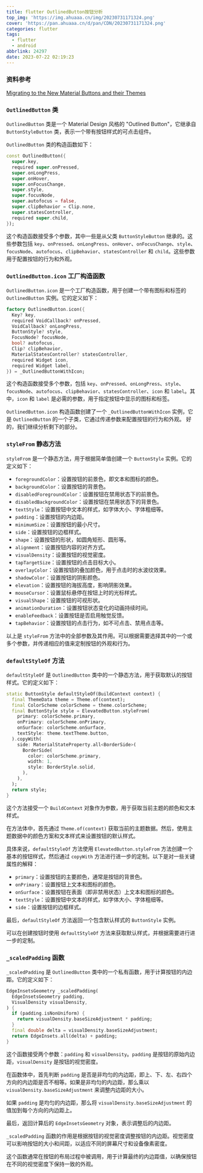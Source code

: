 ```yaml
---
title: flutter OutlinedButton按钮分析
top_img: 'https://img.ahuaaa.cn/img/20230731171324.png'
cover: 'https://pan.ahuaaa.cn/d/pan/CDN/20230731171324.png'
categories: flutter
tags:
  - flutter
  - android
abbrlink: 24297
date: 2023-07-22 02:19:23
---
```


### 资料参考

[Migrating to the New Material Buttons and their Themes
](https://docs.google.com/document/d/1yohSuYrvyya5V1hB6j9pJskavCdVq9sVeTqSoEPsWH0/edit)

### `OutlinedButton` 类

`OutlinedButton` 类是一个 Material Design 风格的 "Outlined Button"，它继承自 `ButtonStyleButton` 类，表示一个带有按钮样式的可点击组件。

`OutlinedButton` 类的构造函数如下：

```dart
const OutlinedButton({
  super.key,
  required super.onPressed,
  super.onLongPress,
  super.onHover,
  super.onFocusChange,
  super.style,
  super.focusNode,
  super.autofocus = false,
  super.clipBehavior = Clip.none,
  super.statesController,
  required super.child,
});
```

这个构造函数接受多个参数，其中一些是从父类 `ButtonStyleButton`
继承的。这些参数包括 `key`、`onPressed`、`onLongPress`、`onHover`、`onFocusChange`、`style`、`focusNode`、`autofocus`、`clipBehavior`、`statesController`
和 `child`。这些参数用于配置按钮的行为和外观。

### `OutlinedButton.icon` 工厂构造函数

`OutlinedButton.icon` 是一个工厂构造函数，用于创建一个带有图标和标签的 `OutlinedButton` 实例。它的定义如下：

```dart
factory OutlinedButton.icon({
  Key? key,
  required VoidCallback? onPressed,
  VoidCallback? onLongPress,
  ButtonStyle? style,
  FocusNode? focusNode,
  bool? autofocus,
  Clip? clipBehavior,
  MaterialStatesController? statesController,
  required Widget icon,
  required Widget label,
}) = _OutlinedButtonWithIcon;
```

这个构造函数接受多个参数，包括 `key`、`onPressed`、`onLongPress`、`style`、`focusNode`、`autofocus`、`clipBehavior`、`statesController`、`icon`
和 `label`。其中，`icon` 和 `label` 是必需的参数，用于指定按钮中显示的图标和标签。

`OutlinedButton.icon` 构造函数创建了一个 `_OutlinedButtonWithIcon` 实例，它是 `OutlinedButton` 的一个子类，它通过传递参数来配置按钮的行为和外观。
好的，我们继续分析剩下的部分。

### `styleFrom` 静态方法

`styleFrom` 是一个静态方法，用于根据简单值创建一个 `ButtonStyle` 实例。它的定义如下：

- `foregroundColor`：设置按钮的前景色，即文本和图标的颜色。
- `backgroundColor`：设置按钮的背景色。
- `disabledForegroundColor`：设置按钮在禁用状态下的前景色。
- `disabledBackgroundColor`：设置按钮在禁用状态下的背景色。
- `textStyle`：设置按钮中文本的样式，如字体大小、字体粗细等。
- `padding`：设置按钮的内边距。
- `minimumSize`：设置按钮的最小尺寸。
- `side`：设置按钮的边框样式。
- `shape`：设置按钮的形状，如圆角矩形、圆形等。
- `alignment`：设置按钮内容的对齐方式。
- `visualDensity`：设置按钮的视觉密度。
- `tapTargetSize`：设置按钮的点击目标大小。
- `overlayColor`：设置按钮的叠加颜色，用于点击时的水波纹效果。
- `shadowColor`：设置按钮的阴影颜色。
- `elevation`：设置按钮的海拔高度，影响阴影效果。
- `mouseCursor`：设置鼠标悬停在按钮上时的光标样式。
- `visualShape`：设置按钮的可视形状。
- `animationDuration`：设置按钮状态变化的动画持续时间。
- `enableFeedback`：设置按钮是否启用触觉反馈。
- `tapBehavior`：设置按钮的点击行为，如不可点击、禁用点击等。

以上是 `styleFrom` 方法中的全部参数及其作用。可以根据需要选择其中的一个或多个参数，并传递相应的值来定制按钮的外观和行为。

### `defaultStyleOf` 方法

`defaultStyleOf` 是 `OutlinedButton` 类中的一个静态方法，用于获取默认的按钮样式。它的定义如下：

```dart
static ButtonStyle defaultStyleOf(BuildContext context) {
  final ThemeData theme = Theme.of(context);
  final ColorScheme colorScheme = theme.colorScheme;
  final ButtonStyle style = ElevatedButton.styleFrom(
    primary: colorScheme.primary,
    onPrimary: colorScheme.onPrimary,
    onSurface: colorScheme.onSurface,
    textStyle: theme.textTheme.button,
  ).copyWith(
    side: MaterialStateProperty.all<BorderSide>(
      BorderSide(
        color: colorScheme.primary,
        width: 1,
        style: BorderStyle.solid,
      ),
    ),
  );
  return style;
}
```

这个方法接受一个 `BuildContext` 对象作为参数，用于获取当前主题的颜色和文本样式。

在方法体中，首先通过 `Theme.of(context)` 获取当前的主题数据。然后，使用主题数据中的颜色方案和文本样式来设置按钮的默认样式。

具体来说，`defaultStyleOf` 方法使用 `ElevatedButton.styleFrom` 方法创建一个基本的按钮样式，然后通过 `copyWith`
方法进行进一步的定制。以下是对一些关键属性的解释：

- `primary`：设置按钮的主要颜色，通常是按钮的背景色。
- `onPrimary`：设置按钮上文本和图标的颜色。
- `onSurface`：设置按钮在表面（即非禁用状态）上文本和图标的颜色。
- `textStyle`：设置按钮中文本的样式，如字体大小、字体粗细等。
- `side`：设置按钮的边框样式。

最后，`defaultStyleOf` 方法返回一个包含默认样式的 `ButtonStyle` 实例。

可以在创建按钮时使用 `defaultStyleOf` 方法来获取默认样式，并根据需要进行进一步的定制。

### `_scaledPadding` 函数

`_scaledPadding` 是 `OutlinedButton` 类中的一个私有函数，用于计算按钮的内边距。它的定义如下：

```dart
EdgeInsetsGeometry _scaledPadding(
  EdgeInsetsGeometry padding,
  VisualDensity visualDensity,
) {
  if (padding.isNonUniform) {
    return visualDensity.baseSizeAdjustment * padding;
  }
  final double delta = visualDensity.baseSizeAdjustment;
  return EdgeInsets.all(delta) + padding;
}
```

这个函数接受两个参数：`padding` 和 `visualDensity`。`padding` 是按钮的原始内边距，`visualDensity` 是按钮的视觉密度。

在函数体中，首先判断 `padding`
是否是非均匀的内边距，即上、下、左、右四个方向的内边距是否不相等。如果是非均匀的内边距，那么乘以 `visualDensity.baseSizeAdjustment`
来调整内边距的大小。

如果 `padding` 是均匀的内边距，那么将 `visualDensity.baseSizeAdjustment` 的值加到每个方向的内边距上。

最后，返回计算后的 `EdgeInsetsGeometry` 对象，表示调整后的内边距。

`_scaledPadding` 函数的作用是根据按钮的视觉密度调整按钮的内边距。视觉密度可以影响按钮的大小和间距，以适应不同的屏幕尺寸和设备像素密度。

这个函数通常在按钮的布局过程中被调用，用于计算最终的内边距值，以确保按钮在不同的视觉密度下保持一致的外观。